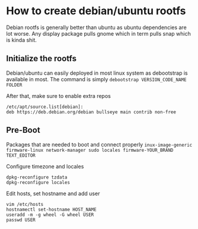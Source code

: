 # How to create debian/ubuntu rootfs
Debian rootfs is generally better than ubuntu as ubuntu dependencies are lot worse.
Any display package pulls gnome which in term pulls snap which is kinda shit.


## Initialize the rootfs
Debian/ubuntu can easily deployed in most linux system as debootstrap is available in most.
The command is simply
```debootstrap VERSION_CODE_NAME FOLDER```

After that, make sure to enable extra repos
```
/etc/apt/source.list[debian]:
deb https://deb.debian.org/debian bullseye main contrib non-free
```

## Pre-Boot
Packages that are needed to boot and connect properly
```inux-image-generic firmware-linux network-manager sudo locales firmware-YOUR_BRAND TEXT_EDITOR```

Configure timezone and locales
```
dpkg-reconfigure tzdata
dpkg-reconfigure locales
```

Edit hosts, set hostname and add user
```
vim /etc/hosts
hostnamectl set-hostname HOST_NAME
useradd -m -g wheel -G wheel USER
passwd USER
```
